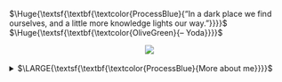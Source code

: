 
$\Huge{\textsf{\textbf{\textcolor{ProcessBlue}{“In a dark place we find ourselves, and a little more knowledge lights our way.”}}}}$ 
$\Huge{\textsf{\textbf{\textcolor{OliveGreen}{– Yoda}}}}$

<div align=center>
  <p>
    <img src="https://github.com/1993bio/1993bio/assets/63024586/1f61f043-ba08-4cb8-aed1-a9eeadd0e1d0" width="550">
  </p>
</div>

<details>
  <summary>$\LARGE{\textsf{\textbf{\textcolor{ProcessBlue}{More about me}}}}$</summary> 
  
<p></p>

:mortar_board: $\normalsize{\textsf{\textbf{\textcolor{ProcessBlue}{I am 30 years old, I have a degree in biology and a master's degree in genetics with an emphasis on bioinformatics.}}}}$ $\normalsize{\textsf{\textbf{\textcolor{ProcessBlue}{Throughout my degree in biology I was involved in genomic data analysis and statistics.}}}}$
$\normalsize{\textsf{\textbf{\textcolor{ProcessBlue}{In my Undergraduate thesis I worked on the development of machine learning models applied to the medical diagnosis of}}}}$
$\normalsize{\textsf{\textbf{\textcolor{ProcessBlue}{various diseases. During my master's degree I was involved in mutation analysis and transcriptomic data, where I was able}}}}$ $\normalsize{\textsf{\textbf{\textcolor{ProcessBlue}{to develop my skills in data science}}}}$ 

<p></p>

:penguin: $\normalsize{\textsf{\textbf{\textcolor{ProcessBlue}{I started programming at a very young age during high school, when I began exploring Linux systems in a technical}}}}$
$\normalsize{\textsf{\textbf{\textcolor{ProcessBlue}{course. Since then I've been improving my knowledge and applying it to real-life problems.}}}}$

<p></p>

:computer: $\normalsize{\textsf{\textbf{\textcolor{ProcessBlue}{I am currently developing web systems for personal projects that were shelved and other colabs as a freelancer.}}}}$
$\normalsize{\textsf{\textbf{\textcolor{ProcessBlue}{I am also planning the material for a book I'm writing about autonomous processes in bioinformatics routines.}}}}$

<p></p>

##

$\LARGE{\textsf{\textbf{\textcolor{ProcessBlue}{My technical skills}}}}$
<div style="display: inline_block"><br>
  <img align="center" alt="Andre-Python" height="30" width="40" src="https://raw.githubusercontent.com/devicons/devicon/master/icons/python/python-original.svg">
  <img align="center" alt="Andre-Django" height="30" width="40" src="https://raw.githubusercontent.com/devicons/devicon/master/icons/django/django-plain.svg">
  <img align="center" alt="Andre-Js" height="30" width="40" src="https://raw.githubusercontent.com/devicons/devicon/master/icons/javascript/javascript-plain.svg">
  <img align="center" alt="Andre-Ts" height="30" width="40" src="https://raw.githubusercontent.com/devicons/devicon/master/icons/typescript/typescript-plain.svg">
  <img align="center" alt="Andre-React" height="30" width="40" src="https://raw.githubusercontent.com/devicons/devicon/master/icons/react/react-original.svg">
  <img align="center" alt="Andre-Node" height="30" width="40" src="https://raw.githubusercontent.com/devicons/devicon/master/icons/nodejs/nodejs-original.svg">
  <img align="center" alt="Andre-HTML" height="30" width="40" src="https://raw.githubusercontent.com/devicons/devicon/master/icons/html5/html5-original.svg">
  <img align="center" alt="Andre-CSS" height="30" width="40" src="https://raw.githubusercontent.com/devicons/devicon/master/icons/css3/css3-original.svg">
  <img align="center" alt="Andre-BS" height="30" width="40" src="https://raw.githubusercontent.com/devicons/devicon/master/icons/bootstrap/bootstrap-plain.svg">
  <img align="center" alt="Andre-jupyter" height="30" width="40" src="https://raw.githubusercontent.com/devicons/devicon/master/icons/jupyter/jupyter-original-wordmark.svg">
  <img align="center" alt="Andre-TUX_Linux" height="30" width="40" src="https://raw.githubusercontent.com/devicons/devicon/master/icons/linux/linux-original.svg">
  <img align="center" alt="Andre-MATLAB" height="30" width="40" src="https://raw.githubusercontent.com/devicons/devicon/master/icons/matlab/matlab-original.svg">
  <img align="center" alt="Andre-MySQL" height="30" width="40" src="https://raw.githubusercontent.com/devicons/devicon/master/icons/mysql/mysql-original.svg">
  <img align="center" alt="Andre-numpy" height="30" width="40" src="https://raw.githubusercontent.com/devicons/devicon/master/icons/numpy/numpy-original.svg">
  <img align="center" alt="Andre-pandas" height="30" width="40" src="https://raw.githubusercontent.com/devicons/devicon/master/icons/pandas/pandas-original.svg">
  <img align="center" alt="Andre-R" height="30" width="40" src="https://raw.githubusercontent.com/devicons/devicon/master/icons/r/r-original.svg">
</div>

<p></p>

##

$\LARGE{\textsf{\textbf{\textcolor{ProcessBlue}{Soft skills}}}}$

$\normalsize{\textsf{\textbf{\textcolor{ProcessBlue}{Find it out!}}}}$

##
  
$\LARGE{\textsf{\textbf{\textcolor{ProcessBlue}{Contact me}}}}$



<div align="left">
  <a href="https://www.linkedin.com/in/andr%C3%A9-luiz-caliari-b34981195/" target="_blank">
    <img src="https://raw.githubusercontent.com/maurodesouza/profile-readme-generator/master/src/assets/icons/social/linkedin/default.svg" width="45" height="30" alt="linkedin logo"  />
  </a>
  
  <a href="mailto:alcc.biology@gmail?subject=JOB REQUISITON" target="_blank">
    <img src="https://raw.githubusercontent.com/maurodesouza/profile-readme-generator/master/src/assets/icons/social/gmail/default.svg" width="45" height="30" alt="gmail logo"  />
  </a>
  
  <a href="https://wa.me/5535991061869" target="_blank">
    <img src="https://raw.githubusercontent.com/maurodesouza/profile-readme-generator/master/src/assets/icons/social/whatsapp/default.svg" width="45" height="30" alt="whatsapp logo"  />
  </a>
</div>

###

###

##



